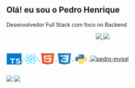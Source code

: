 ## Olá! eu sou o Pedro Henrique

Desenvolvedor Full Stack com foco no Backend
<div align="center">
  <a href="https://github.com/PedroHSdeAlmeida">
  <img height="180em" src="https://github-readme-stats-sigma-five.vercel.app/api?username=PedroHSdeAlmeida&show_icons=true&theme=tokyonight&include_all_commits=true&count_private=true"/>
  <img height="180em" src="https://github-readme-stats-sigma-five.vercel.app/api/top-langs/?username=PedroHSdeAlmeida&layout=compact&langs_count=7&theme=tokyonight"/>
</div>
<br>
<div style="display: inline_block"><br>
  <img align="center" alt="pedro-Ts" height="30" width="40" src="https://raw.githubusercontent.com/devicons/devicon/master/icons/typescript/typescript-plain.svg">
  <img align="center" alt="pedro-React" height="30" width="40" src="https://raw.githubusercontent.com/devicons/devicon/master/icons/react/react-original.svg">
  <img align="center" alt="pedro-HTML" height="30" width="40" src="https://raw.githubusercontent.com/devicons/devicon/master/icons/html5/html5-original.svg">
  <img align="center" alt="pedro-CSS" height="30" width="40" src="https://raw.githubusercontent.com/devicons/devicon/master/icons/css3/css3-original.svg">
  <img align="center" alt="pedro-Python" height="30" width="40" src="https://raw.githubusercontent.com/devicons/devicon/master/icons/python/python-original.svg">
  <img align="center" alt="pedro-mysql" height="30" width="40" src="https://cdn.jsdelivr.net/gh/devicons/devicon/icons/mysql/mysql-original.svg">
  
</div>

##

<div> 
  <a href="https://linkedin.com/in/pedrohsalmeidaa" target="_blank"><img src="https://img.shields.io/badge/LinkedIn-0077B5?style=for-the-badge&logo=linkedin&logoColor=white" target="_blank"></a> 
  <a href = "pedrohsalmeida2004@gmail.com"><img src="https://img.shields.io/badge/-Gmail-%23333?style=for-the-badge&logo=gmail&logoColor=white" target="_blank"></a> 
</div>
